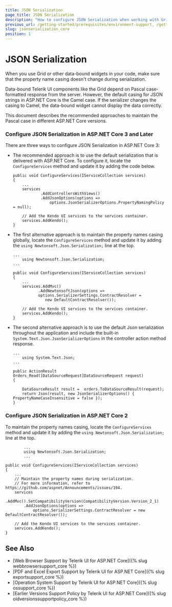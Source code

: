 ```yaml
---
title: JSON Serialization
page_title: JSON Serialization
description: "How to configure JSON Serialization when working with Grid and other data-bound widgets."
previous_url: /getting-started/prerequisites/environment-support, /getting-started/prerequisites/json-serialization
slug: jsonserialization_core
position: 1
---
```


# JSON Serialization

When you use Grid or other data-bound widgets in your code, make sure that the property name casing doesn't change during serialization.

Data-bound Telerik UI components like the Grid depend on Pascal case-formatted response from the server. However, the default casing for JSON strings in ASP.NET Core is the Camel case. If the serializer changes the casing to Camel, the data-bound widget cannot display the data correctly.

This document describes the recommended approaches to maintain the Pascal case in different ASP.NET Core versions.

### Configure JSON Serialization in ASP.NET Core 3 and Later

There are three ways to configure JSON Serialization in ASP.NET Core 3:

* The recommended approach is to use the default serialization that is delivered with ASP.NET Core. To configure it, locate the `ConfigureServices` method and update it by adding the code below.

	```
    public void ConfigureServices(IServiceCollection services)
	{
		...
		services
				.AddControllersWithViews()
				.AddJsonOptions(options => 
					options.JsonSerializerOptions.PropertyNamingPolicy = null);

		// Add the Kendo UI services to the services container.
		services.AddKendo();
	}
	```

* The first alternative approach is to maintain the property names casing globally, locate the `ConfigureServices` method and update it by adding the `using Newtonsoft.Json.Serialization;` line at the top.

	```
	...
	  	using Newtonsoft.Json.Serialization;
	...

    public void ConfigureServices(IServiceCollection services)
	{
		...
		services.AddMvc()
		       .AddNewtonsoftJson(options =>
			   options.SerializerSettings.ContractResolver =
			      new DefaultContractResolver());
			      
		// Add the Kendo UI services to the services container.
		services.AddKendo();
	}
	```

* The second alternative approach is to use the default Json serialization throughout the application and include the built-in `System.Text.Json.JsonSerializerOptions` in the controller action method response.

	```
	...
		using System.Text.Json;
	...

	public ActionResult Orders_Read([DataSourceRequest]DataSourceRequest request)
    {

        DataSourceResult result =  orders.ToDataSourceResult(request);
        return Json(result, new JsonSerializerOptions() { PropertyNameCaseInsensitive = false });
    }
	```

### Configure JSON Serialization in ASP.NET Core 2
 
To maintain the property names casing, locate the `ConfigureServices` method and update it by adding the `using Newtonsoft.Json.Serialization;` line at the top.

			...
			using Newtonsoft.Json.Serialization;
			...

    public void ConfigureServices(IServiceCollection services)
	{
		...
		// Maintain the property names during serialization.
		// For more information, refer to https://github.com/aspnet/Announcements/issues/194.
		services
			.AddMvc().SetCompatibilityVersion(CompatibilityVersion.Version_2_1)
			.AddJsonOptions(options =>
				options.SerializerSettings.ContractResolver = new DefaultContractResolver());

		// Add the Kendo UI services to the services container.
		services.AddKendo();
	}

## See Also

* [Web Browser Support by Telerik UI for ASP.NET Core]({% slug webbrowsersupport_core %})
* [PDF and Excel Export Support by Telerik UI for ASP.NET Core]({% slug exportsupport_core %})
* [Operation System Support by Telerik UI for ASP.NET Core]({% slug ossupport_core %})
* [Earlier Versions Support Policy by Telerik UI for ASP.NET Core]({% slug oldversionssupportpolicy_core %})
